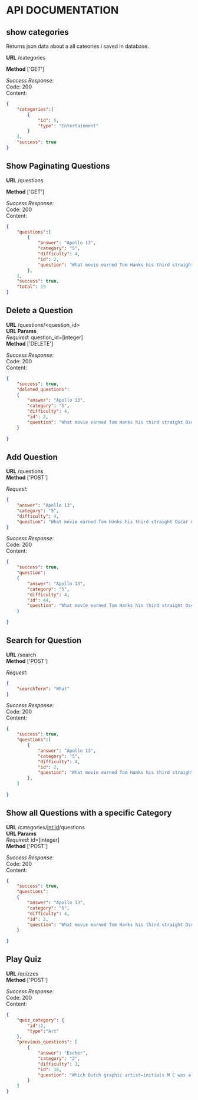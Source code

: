 
# API DOCUMENTATION

## show categories
Returns json data about a all cateories i  saved in database.

**URL**  /categories

**Method** ['GET']

*Success Response:*   
Code: 200   
Content: 
```json
{
    "categories":[
        {
            "id": 5,
            "type": "Entertainment"
        }
    ],
    "success": true
}
```

## Show Paginating Questions
**URL** /questions

**Method** ['GET']

*Success Response:*   
Code: 200   
Content: 
```json
{
    "questions":[
        {
            "answer": "Apollo 13",
            "category": "5",
            "difficulty": 4,
            "id": 2,
            "question": "What movie earned Tom Hanks his third straight Oscar nomination, in 1996?"
        },
    ],
    "success": true,
    "total": 19
}
```

## Delete a Question
**URL** /questions/<question_id>   
**URL Params**   
*Required*: question_id=[integer]  
**Method** ['DELETE']

*Success Response:*   
Code: 200   
Content: 
```json
{
    "success": true,
    "deleted_questions":
    {
        "answer": "Apollo 13",
        "category": "5",
        "difficulty": 4,
        "id": 2,
        "question": "What movie earned Tom Hanks his third straight Oscar nomination, in 1996?"
    }
    
}
```

## Add Question
**URL** /questions    
**Method** ['POST']

*Request:*
```json
{
    "answer": "Apollo 13",
    "category": "5",
    "difficulty": 4,
    "question": "What movie earned Tom Hanks his third straight Oscar nomination, in 1996?"    
}
```
*Success Response:*   
Code: 200   
Content: 
```json
{
    "success": true,
    "question":
    {
        "answer": "Apollo 13",
        "category": "5",
        "difficulty": 4,
        "id": 44,
        "question": "What movie earned Tom Hanks his third straight Oscar nomination, in 1996?"
    }
    
}
```

## Search for Question
**URL** /search    
**Method** ['POST']

*Request:*
```json
{
    "searchTerm": "What"    
}
```
*Success Response:*   
Code: 200   
Content: 
```json
{
    "success": true,
    "questions":[
        {
            "answer": "Apollo 13",
            "category": "5",
            "difficulty": 4,
            "id": 2,
            "question": "What movie earned Tom Hanks his third straight Oscar nomination, in 1996?"
        },
    ]
    
}
```

## Show all Questions with a specific Category 
**URL** /categories/<int:id>/questions  
**URL Params**   
*Required*: id=[integer]  
**Method** ['POST']

*Success Response:*   
Code: 200   
Content: 
```json
{
    "success": true,
    "questions":
    {
        "answer": "Apollo 13",
        "category": "5",
        "difficulty": 4,
        "id": 2,
        "question": "What movie earned Tom Hanks his third straight Oscar nomination, in 1996?"
    }
    
}
```

## Play Quiz
**URL** /quizzes   
**Method** ['POST']

*Success Response:*   
Code: 200   
Content: 
```json
{
    "quiz_category": {
		"id":2,
		"type":"Art"
	},
    "previous_questions": [
    	{
            "answer": "Escher",
            "category": "2",
            "difficulty": 1,
            "id": 16,
            "question": "Which Dutch graphic artist–initials M C was a creator of optical illusions?"
        }
    ]
}
```